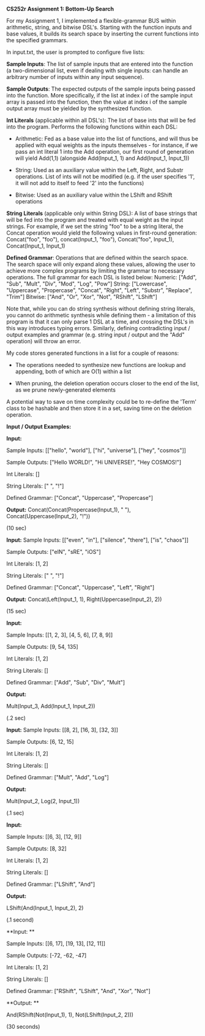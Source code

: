 

**CS252r Assignment 1: Bottom-Up Search**

For my Assignment 1, I implemented a flexible-grammar BUS within arithmetic, string, and bitwise DSL's. Starting with the function inputs and base values, it builds its search space by inserting the current functions into the specified grammars.

In input.txt, the user is prompted to configure five lists:

**Sample Inputs**: The list of sample inputs that are entered into the function (a two-dimensional list, even if dealing with single inputs: can handle an arbitrary number of inputs within any input sequence).

**Sample Outputs**: The expected outputs of the sample inputs being passed into the function. More specifically, if the list at index i of the sample input array is passed into the function, then the value at index i of the sample output array must be yielded by the synthesized function.

**Int Literals** (applicable within all DSL's): The list of base ints that will be fed into the program. Performs the following functions within each DSL:

- Arithmetic: Fed as a base value into the list of functions, and will thus be applied with equal weights as the inputs themselves - for instance, if we pass an int literal 1 into the Add operation, our first round of generation will yield Add(1,1) (alongside Add(Input_1, 1) and Add(Input_1, Input_1))
	
- String: Used as an auxiliary value within the Left, Right, and Substr operations. List of ints will not be modified (e.g. if the user specifies '1', it will not add to itself to feed '2' into the functions)
	
- Bitwise: Used as an auxiliary value within the LShift and RShift operations

**String Literals** (applicable only within String DSL): A list of base strings that will be fed into the program and treated with equal weight as the input strings. For example, if we set the string "foo" to be a string literal, the Concat operation would yield the following values in first-round generation: Concat("foo", "foo"), concat(Input_1, "foo"), Concat("foo", Input_1), Concat(Input_1, Input_1)

**Defined Grammar**: Operations that are defined within the search space. The search space will only expand along these values, allowing the user to achieve more complex programs by limiting the grammar to necessary operations. The full grammar for each DSL is listed below: 
Numeric: ["Add", "Sub", "Mult", "Div", "Mod", "Log", "Pow"]
String: ["Lowercase", "Uppercase", "Propercase", "Concat", "Right", "Left", "Substr", "Replace", "Trim"]
Bitwise: ["And", "Or", "Xor", "Not", "RShift", "LShift"]

Note that, while you can do string synthesis without defining string literals, you cannot do arithmetic synthesis while defining them - a limitation of this program is that it can only parse 1 DSL at a time, and crossing the DSL's in this way introduces typing errors. Similarly, defining contradicting input / output examples and grammar (e.g. string input / output and the "Add" operation) will throw an error.

My code stores generated functions in a list for a couple of reasons: 

- The operations needed to synthesize new functions are lookup and appending, both of which are O(1) within a list

- When pruning, the deletion operation occurs closer to the end of the list, as we prune newly-generated elements

A potential way to save on time complexity could be to re-define the 'Term' class to be hashable and then store it in a set, saving time on the deletion operation.
  

**Input / Output Examples:**

**Input:**

Sample Inputs: [["hello", "world"], ["hi", "universe"], ["hey", "cosmos"]]

Sample Outputs: ["Hello WORLD!", "Hi UNIVERSE!", "Hey COSMOS!"]

Int Literals: []

String Literals: [" ", "!"]

Defined Grammar: ["Concat", "Uppercase", "Propercase"]

**Output:**
Concat(Concat(Propercase(Input_1), " "), Concat(Uppercase(Input_2), "!"))

(10 sec)

**Input:**
Sample Inputs: [["even", "in"], ["silence", "there"], ["is", "chaos"]]

Sample Outputs: ["eIN", "sRE", "iOS"]

Int Literals: [1, 2]

String Literals: [" ", "!"]

Defined Grammar: ["Concat", "Uppercase", "Left", "Right"]

**Output:**
Concat(Left(Input_1, 1), Right(Uppercase(Input_2), 2))

(15 sec) 

**Input:**

Sample Inputs: [[1, 2, 3], [4, 5, 6], [7, 8, 9]]

Sample Outputs: [9, 54, 135]

Int Literals: [1, 2]

String Literals: []     

Defined Grammar: ["Add", "Sub", "Div", "Mult"]

**Output:**

Mult(Input_3, Add(Input_1, Input_2))

(.2 sec)

**Input:** 
Sample Inputs: [[8, 2], [16, 3], [32, 3]]

Sample Outputs: [6, 12, 15]

Int Literals: [1, 2]

String Literals: []     

Defined Grammar: ["Mult", "Add", "Log"]

**Output:**

Mult(Input_2, Log(2, Input_1))

(.1 sec)

**Input:**

Sample Inputs: [[6, 3], [12, 9]]

Sample Outputs: [8, 32]

Int Literals: [1, 2]

String Literals: []

Defined Grammar: ["LShift", "And"]

**Output:**

LShift(And(Input_1, Input_2), 2)

(.1 second)

**Input: **

Sample Inputs: [[6, 17], [19, 13], [12, 11]]

Sample Outputs: [-72, -62, -47]

Int Literals: [1, 2]

String Literals: []

Defined Grammar: ["RShift", "LShift", "And", "Xor", "Not"]

**Output: **

And(RShift(Not(Input_1), 1), Not(LShift(Input_2, 2)))

(30 seconds)

